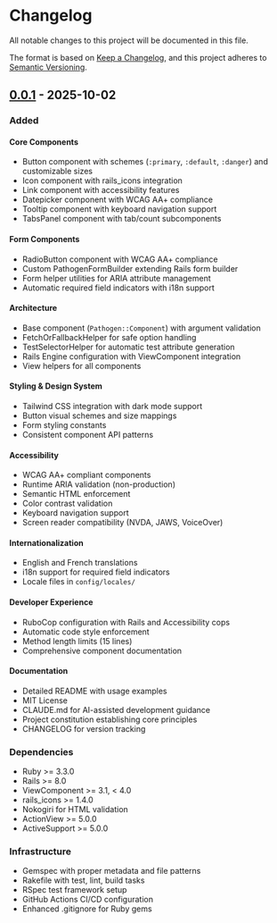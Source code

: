 # Changelog

All notable changes to this project will be documented in this file.

The format is based on [Keep a Changelog](https://keepachangelog.com/en/1.0.0/),
and this project adheres to [Semantic Versioning](https://semver.org/spec/v2.0.0.html).

## [0.0.1] - 2025-10-02

### Added

#### Core Components
- Button component with schemes (`:primary`, `:default`, `:danger`) and customizable sizes
- Icon component with rails_icons integration
- Link component with accessibility features
- Datepicker component with WCAG AA+ compliance
- Tooltip component with keyboard navigation support
- TabsPanel component with tab/count subcomponents

#### Form Components
- RadioButton component with WCAG AA+ compliance
- Custom PathogenFormBuilder extending Rails form builder
- Form helper utilities for ARIA attribute management
- Automatic required field indicators with i18n support

#### Architecture
- Base component (`Pathogen::Component`) with argument validation
- FetchOrFallbackHelper for safe option handling
- TestSelectorHelper for automatic test attribute generation
- Rails Engine configuration with ViewComponent integration
- View helpers for all components

#### Styling & Design System
- Tailwind CSS integration with dark mode support
- Button visual schemes and size mappings
- Form styling constants
- Consistent component API patterns

#### Accessibility
- WCAG AA+ compliant components
- Runtime ARIA validation (non-production)
- Semantic HTML enforcement
- Color contrast validation
- Keyboard navigation support
- Screen reader compatibility (NVDA, JAWS, VoiceOver)

#### Internationalization
- English and French translations
- i18n support for required field indicators
- Locale files in `config/locales/`

#### Developer Experience
- RuboCop configuration with Rails and Accessibility cops
- Automatic code style enforcement
- Method length limits (15 lines)
- Comprehensive component documentation

#### Documentation
- Detailed README with usage examples
- MIT License
- CLAUDE.md for AI-assisted development guidance
- Project constitution establishing core principles
- CHANGELOG for version tracking

### Dependencies
- Ruby >= 3.3.0
- Rails >= 8.0
- ViewComponent >= 3.1, < 4.0
- rails_icons >= 1.4.0
- Nokogiri for HTML validation
- ActionView >= 5.0.0
- ActiveSupport >= 5.0.0

### Infrastructure
- Gemspec with proper metadata and file patterns
- Rakefile with test, lint, build tasks
- RSpec test framework setup
- GitHub Actions CI/CD configuration
- Enhanced .gitignore for Ruby gems

[0.0.1]: https://github.com/phac-nml/pathogen/releases/tag/v0.0.1
